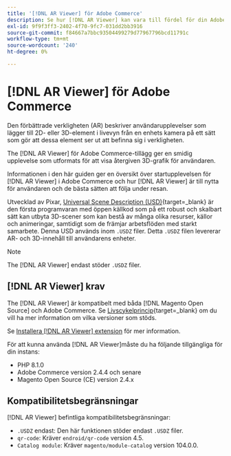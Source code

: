 ```yaml
---
title: '[!DNL AR Viewer] för Adobe Commerce'
description: Se hur [!DNL AR Viewer] kan vara till fördel för din Adobe Commerce-instans och för hur du kan ta med och konfigurera tillägget.
exl-id: 9f9f3ff3-2402-4f70-9fc7-031dd2bb3916
source-git-commit: f84667a7bbc93504499279d77967796bcd11791c
workflow-type: tm+mt
source-wordcount: '240'
ht-degree: 0%

---
```


# [!DNL AR Viewer] för Adobe Commerce

Den förbättrade verkligheten (AR) beskriver användarupplevelser som lägger till 2D- eller 3D-element i livevyn från en enhets kamera på ett sätt som gör att dessa element ser ut att befinna sig i verkligheten.

The [!DNL AR Viewer] för Adobe Commerce-tillägg ger en smidig upplevelse som utformats för att visa återgiven 3D-grafik för användaren.

Informationen i den här guiden ger en översikt över startupplevelsen för [!DNL AR Viewer] i Adobe Commerce och hur [!DNL AR Viewer] är till nytta för användaren och de bästa sätten att följa under resan.

Utvecklad av Pixar, [Universal Scene Description (USD)](https://www.pixar.com/usd){target=_blank} är den första programvaran med öppen källkod som på ett robust och skalbart sätt kan utbyta 3D-scener som kan bestå av många olika resurser, källor och animeringar, samtidigt som de främjar arbetsflöden med starkt samarbete. Denna USD används inom `.USDZ` filer. Detta `.USDZ` filen levererar AR- och 3D-innehåll till användarens enheter.

>[!NOTE]
>
> The [!DNL AR Viewer] endast stöder `.USDZ` filer.

## [!DNL AR Viewer] krav

The [!DNL AR Viewer] är kompatibelt med båda [!DNL Magento Open Source] och Adobe Commerce. Se [Livscykelprincip](https://experienceleague.adobe.com/docs/commerce-operations/release/planning/lifecycle-policy.html){target=_blank} om du vill ha mer information om vilka versioner som stöds.

Se [Installera [!DNL AR Viewer] extension](../catalog/ar-viewer-setup.md) för mer information.

För att kunna använda [!DNL AR Viewer]måste du ha följande tillgängliga för din instans:

* PHP 8.1.0
* Adobe Commerce version 2.4.4 och senare
* Magento Open Source (CE) version 2.4.x

## Kompatibilitetsbegränsningar

[!DNL AR Viewer] befintliga kompatibilitetsbegränsningar:

* `.USDZ` endast: Den här funktionen stöder endast `.USDZ` filer.
* `qr-code`: Kräver `endroid/qr-code` version 4.5.
* `Catalog module`: Kräver `magento/module-catalog` version 104.0.0.

